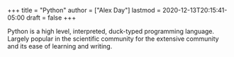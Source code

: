 +++
title = "Python"
author = ["Alex Day"]
lastmod = 2020-12-13T20:15:41-05:00
draft = false
+++

Python is a high level, interpreted, duck-typed programming language. Largely popular in the scientific community for the extensive community and its ease of learning and writing.
